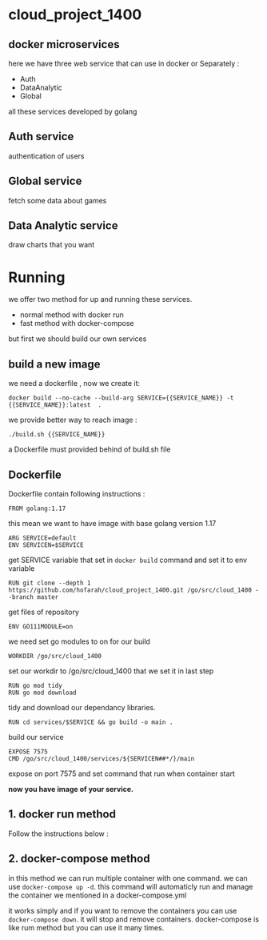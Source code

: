# cloud_project_1400
## docker microservices

here we have three web service that can use in docker or Separately :
- Auth
- DataAnalytic
- Global

all these services developed by golang
## Auth service
authentication of users

## Global service
fetch some data about games

## Data Analytic service
draw charts that you want

# Running
we offer two method for up and running these services.
- normal method with docker run
- fast method with docker-compose

but first we should build our own services
## build a new image
we need a dockerfile , now we create it:
```
docker build --no-cache --build-arg SERVICE={{SERVICE_NAME}} -t {{SERVICE_NAME}}:latest  . 

```
we provide better way to reach image :
```
./build.sh {{SERVICE_NAME}}

```
a Dockerfile must provided behind of build.sh file

## Dockerfile
Dockerfile contain following instructions :
```
FROM golang:1.17
```
this mean we want to have image with base golang version 1.17
```
ARG SERVICE=default
ENV SERVICEN=$SERVICE
```
get SERVICE variable that set in ``` docker build ``` command and set it to env variable
```
RUN git clone --depth 1 https://github.com/hofarah/cloud_project_1400.git /go/src/cloud_1400 --branch master
```
get files of repository
```
ENV GO111MODULE=on
```
we need set go modules to on for our build

```
WORKDIR /go/src/cloud_1400
```
set our workdir to /go/src/cloud_1400 that we set it in last step 
```
RUN go mod tidy
RUN go mod download
```
tidy and download our dependancy libraries.

```
RUN cd services/$SERVICE && go build -o main .
```
build our service
```
EXPOSE 7575
CMD /go/src/cloud_1400/services/${SERVICEN##*/}/main
```                                                           
expose on port 7575 and set command that run when container start



**now you have image of your service.**

## 1. docker run method
Follow the instructions below :

## 2. docker-compose method
in this method we can run multiple container with one command. we can use ```docker-compose up -d```. this command will automaticly run and manage the container we mentioned in a docker-compose.yml 

it works simply and if you want to remove the containers you can use ```docker-compose down```. it will stop and remove containers. docker-compose is like rum method but you can use it many times.


